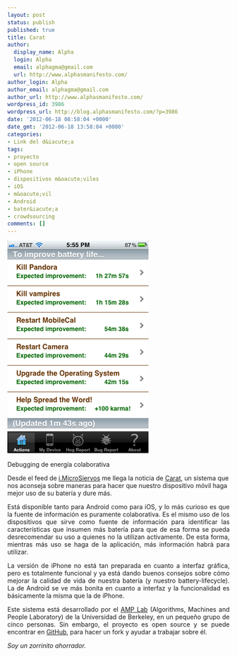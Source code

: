 ```yaml
---
layout: post
status: publish
published: true
title: Carat
author:
  display_name: Alpha
  login: Alpha
  email: alphagma@gmail.com
  url: http://www.alphasmanifesto.com/
author_login: Alpha
author_email: alphagma@gmail.com
author_url: http://www.alphasmanifesto.com/
wordpress_id: 3986
wordpress_url: http://blog.alphasmanifesto.com/?p=3986
date: '2012-06-18 08:58:04 +0000'
date_gmt: '2012-06-18 13:58:04 +0000'
categories:
- Link del d&iacute;a
tags:
- proyecto
- open source
- iPhone
- dispositivos m&oacute;viles
- iOS
- m&oacute;vil
- Android
- bater&iacute;a
- crowdsourcing
comments: []
---
```


![](/assets/carat.png)

Debugging de energía colaborativa

Desde el feed de <a href="http://i.microsiervos.com/gadgets/carat-app-optimizar-duracion-bateria-movil.html">i.MicroSiervos</a> me llega la noticia de <a href="http://carat.cs.berkeley.edu/">Carat</a>, un sistema que nos aconseja sobre maneras para hacer que nuestro dispositivo m&oacute;vil haga mejor uso de su bater&iacute;a y dure m&aacute;s.</p>
<p style="text-align: justify;">Est&aacute; disponible tanto para Android como para iOS, y lo m&aacute;s curioso es que la fuente de informaci&oacute;n es puramente colaborativa. Es el mismo uso de los dispositivos que sirve como fuente de informaci&oacute;n para identificar las caracter&iacute;sticas que insumen m&aacute;s bater&iacute;a para que de esa forma se pueda desrecomendar su uso a quienes no la utilizan activamente. De esta forma, mientras m&aacute;s uso se haga de la aplicaci&oacute;n, m&aacute;s informaci&oacute;n habr&aacute; para utilizar.</p>
<p style="text-align: justify;">La versi&oacute;n de iPhone no est&aacute; tan preparada en cuanto a interfaz gr&aacute;fica, pero es totalmente funcional y ya est&aacute; dando buenos consejos sobre c&oacute;mo mejorar la calidad de vida de nuestra bater&iacute;a (y nuestro battery-lifecycle). La de Android se ve m&aacute;s bonita en cuanto a interfaz y la funcionalidad es b&aacute;sicamente la misma que la de iPhone.</p>
<p style="text-align: justify;">Este sistema est&aacute; desarrollado por el <a href="http://amplab.cs.berkeley.edu/">AMP Lab</a> (Algorithms, Machines and People Laboratory) de la Universidad de Berkeley, en un peque&ntilde;o grupo de cinco personas. Sin embargo, el proyecto es open source y se puede encontrar en <a href="https://github.com/amplab/carat/">GitHub</a>, para hacer un fork y ayudar a trabajar sobre &eacute;l.</p>
<p style="text-align: justify;"><em>Soy un zorrinito ahorrador.</em></p>

